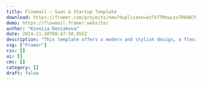 ```yaml
---
title: Flowmail — Saas & Startup Template
download: https://framer.com/projects/new?duplicate=dzTk7TMvwLsv7R6NA7bY&via=kotandy&duplicateType=siteTemplate
demo: https://flowmail.framer.website/
author: "Kseniia Deniakova"
date: 2024-11-30T08:47:50.055Z
description: "This template offers a modern and stylish design, a flexible CMS for features & use cases, 7 unique pages and fully responsive. It's easy to manage, edit and maintain, making it suitable for SaaS, Startup & AI products landing pages."
ssg: ["Framer"]
css: []
ui: []
cms: []
category: []
draft: false
---
```

